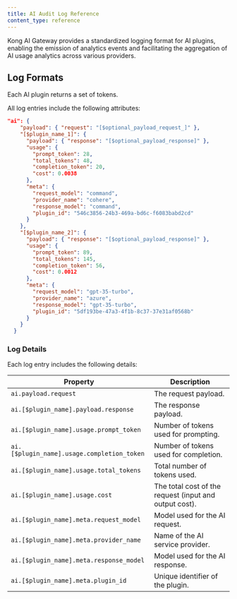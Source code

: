 ```yaml
---
title: AI Audit Log Reference
content_type: reference
---
```


Kong AI Gateway provides a standardized logging format for AI plugins, enabling the emission of analytics events and facilitating the aggregation of AI usage analytics across various providers.

## Log Formats

Each AI plugin returns a set of tokens. 

All log entries include the following attributes:

```json
"ai": {
    "payload": { "request": "[$optional_payload_request_]" },
    "[$plugin_name_1]": {
      "payload": { "response": "[$optional_payload_response]" },
      "usage": {
        "prompt_token": 28,
        "total_tokens": 48,
        "completion_token": 20,
        "cost": 0.0038
      },
      "meta": {
        "request_model": "command",
        "provider_name": "cohere",
        "response_model": "command",
        "plugin_id": "546c3856-24b3-469a-bd6c-f6083babd2cd"
      }
    },
    "[$plugin_name_2]": {
      "payload": { "response": "[$optional_payload_response]" },
      "usage": {
        "prompt_token": 89,
        "total_tokens": 145,
        "completion_token": 56,
        "cost": 0.0012
      },
      "meta": {
        "request_model": "gpt-35-turbo",
        "provider_name": "azure",
        "response_model": "gpt-35-turbo",
        "plugin_id": "5df193be-47a3-4f1b-8c37-37e31af0568b"
      }
    }
  }

```

### Log Details

Each log entry includes the following details:

Property | Description
---------|-------------
`ai.payload.request` | The request payload.
`ai.[$plugin_name].payload.response` |The response payload.
`ai.[$plugin_name].usage.prompt_token` | Number of tokens used for prompting.
`ai.[$plugin_name].usage.completion_token` | Number of tokens used for completion.
`ai.[$plugin_name].usage.total_tokens` | Total number of tokens used.
`ai.[$plugin_name].usage.cost` | The total cost of the request (input and output cost).
`ai.[$plugin_name].meta.request_model` | Model used for the AI request.
`ai.[$plugin_name].meta.provider_name` | Name of the AI service provider.
`ai.[$plugin_name].meta.response_model` | Model used for the AI response.
`ai.[$plugin_name].meta.plugin_id` | Unique identifier of the plugin.


